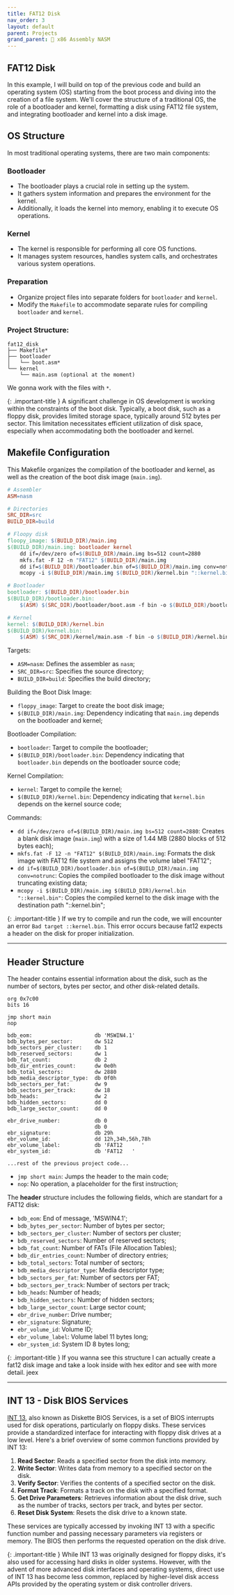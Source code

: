 ```yaml
---
title: FAT12 Disk
nav_order: 3
layout: default
parent: Projects
grand_parent: 🔲 x86 Assembly NASM
---
```


## **FAT12 Disk**

In this example, I will build on top of the previous code and build an operating system (OS) starting from the boot process and diving into the creation of a file system. We'll cover the structure of a traditional OS, the role of a bootloader and kernel, formatting a disk using FAT12 file system, and integrating bootloader and kernel into a disk image.

## OS Structure

In most traditional operating systems, there are two main components:

### Bootloader
- The bootloader plays a crucial role in setting up the system.
- It gathers system information and prepares the environment for the kernel.
- Additionally, it loads the kernel into memory, enabling it to execute OS operations.

### Kernel
- The kernel is responsible for performing all core OS functions.
- It manages system resources, handles system calls, and orchestrates various system operations.

### Preparation
- Organize project files into separate folders for `bootloader` and `kernel`.
- Modify the `Makefile` to accommodate separate rules for compiling `bootloader` and `kernel`.

### Project Structure:

```
fat12_disk
├── Makefile* 
├── bootloader
│   └── boot.asm*
└── kernel
    └── main.asm (optional at the moment)
```
We gonna work with the files with `*`.

{: .important-title }
A significant challenge in OS development is working within the constraints of the boot disk. Typically, a boot disk, such as a floppy disk, provides limited storage space, typically around 512 bytes per sector. This limitation necessitates efficient utilization of disk space, especially when accommodating both the bootloader and kernel.

## Makefile Configuration

This Makefile organizes the compilation of the bootloader and kernel, as well as the creation of the boot disk image (`main.img`).

```makefile
# Assembler
ASM=nasm

# Directories
SRC_DIR=src
BUILD_DIR=build

# Floopy disk
floopy_image: $(BUILD_DIR)/main.img
$(BUILD_DIR)/main.img: bootloader kernel
	dd if=/dev/zero of=$(BUILD_DIR)/main.img bs=512 count=2880
	mkfs.fat -F 12 -n "FAT12" $(BUILD_DIR)/main.img
	dd if=$(BUILD_DIR)/bootloader.bin of=$(BUILD_DIR)/main.img conv=notrunc
	mcopy -i $(BUILD_DIR)/main.img $(BUILD_DIR)/kernel.bin "::kernel.bin"

# Bootloader
bootloader: $(BUILD_DIR)/bootloader.bin
$(BUILD_DIR)/bootloader.bin:
	$(ASM) $(SRC_DIR)/bootloader/boot.asm -f bin -o $(BUILD_DIR)/bootloader.bin

# Kernel
kernel: $(BUILD_DIR)/kernel.bin
$(BUILD_DIR)/kernel.bin:
	$(ASM) $(SRC_DIR)/kernel/main.asm -f bin -o $(BUILD_DIR)/kernel.bin
```

Targets:
- `ASM=nasm`: Defines the assembler as `nasm`;
- `SRC_DIR=src`: Specifies the source directory;
- `BUILD_DIR=build`: Specifies the build directory;

Building the Boot Disk Image:
- `floppy_image`: Target to create the boot disk image;
- `$(BUILD_DIR)/main.img`: Dependency indicating that `main.img` depends on the bootloader and kernel;

Bootloader Compilation:
- `bootloader`: Target to compile the bootloader;
- `$(BUILD_DIR)/bootloader.bin`: Dependency indicating that `bootloader.bin` depends on the bootloader source code;

Kernel Compilation:
- `kernel`: Target to compile the kernel;
- `$(BUILD_DIR)/kernel.bin`: Dependency indicating that `kernel.bin` depends on the kernel source code;

Commands:
- `dd if=/dev/zero of=$(BUILD_DIR)/main.img bs=512 count=2880`: Creates a blank disk image (`main.img`) with a size of 1.44 MB (2880 blocks of 512 bytes each);
- `mkfs.fat -F 12 -n "FAT12" $(BUILD_DIR)/main.img`: Formats the disk image with FAT12 file system and assigns the volume label "FAT12";
- `dd if=$(BUILD_DIR)/bootloader.bin of=$(BUILD_DIR)/main.img conv=notrunc`: Copies the compiled bootloader to the disk image without truncating existing data;
- `mcopy -i $(BUILD_DIR)/main.img $(BUILD_DIR)/kernel.bin "::kernel.bin"`: Copies the compiled kernel to the disk image with the destination path "::kernel.bin";

{: .important-title }
If we try to compile and run the code, we will encounter an error `Bad target ::kernel.bin`. This error occurs because fat12 expects a header on the disk for proper initialization.

----

## **Header Structure**

The header contains essential information about the disk, such as the number of sectors, bytes per sector, and other disk-related details.

```
org 0x7c00
bits 16

jmp short main
nop

bdb_eom:                    db 'MSWIN4.1'
bdb_bytes_per_sector:       dw 512
bdb_sectors_per_cluster:    db 1
bdb_reserved_sectors:       dw 1
bdb_fat_count:              db 2
bdb_dir_entries_count:      dw 0e0h
bdb_total_sectors:          dw 2880
bdb_media_descriptor_type:  db 0f0h
bdb_sectors_per_fat:        dw 9
bdb_sectors_per_track:      dw 18
bdb_heads:                  dw 2
bdb_hidden_sectors:         dd 0
bdb_large_sector_count:     dd 0

ebr_drive_number:           db 0
                            db 0
ebr_signature:              db 29h
ebr_volume_id:              dd 12h,34h,56h,78h
ebr_volume_label:           db 'FAT12      '
ebr_system_id:              db 'FAT12   '

...rest of the previous project code...
```

- `jmp short main`: Jumps the header to the main code;
- `nop`: No operation, a placeholder for the first instruction;

The **header** structure includes the following fields, which are standart for a FAT12 disk:
- `bdb_eom`: End of message, 'MSWIN4.1';
- `bdb_bytes_per_sector`: Number of bytes per sector;
- `bdb_sectors_per_cluster`: Number of sectors per cluster;
- `bdb_reserved_sectors`: Number of reserved sectors;
- `bdb_fat_count`: Number of FATs (File Allocation Tables);
- `bdb_dir_entries_count`: Number of directory entries;
- `bdb_total_sectors`: Total number of sectors;
- `bdb_media_descriptor_type`: Media descriptor type;
- `bdb_sectors_per_fat`: Number of sectors per FAT;
- `bdb_sectors_per_track`: Number of sectors per track;
- `bdb_heads`: Number of heads;
- `bdb_hidden_sectors`: Number of hidden sectors;
- `bdb_large_sector_count`: Large sector count;
- `ebr_drive_number`: Drive number;
- `ebr_signature`: Signature;
- `ebr_volume_id`: Volume ID;
- `ebr_volume_label`: Volume label 11 bytes long;
- `ebr_system_id`: System ID 8 bytes long;

{: .important-title }
If you wanna see this structure I can actually create a fat12 disk image and take a look inside with hex editor and see with more detail. jeex

----

## **INT 13 - Disk BIOS Services**

[INT 13](https://stanislavs.org/helppc/int_13.html), also known as Diskette BIOS Services, is a set of BIOS interrupts used for disk operations, particularly on floppy disks. These services provide a standardized interface for interacting with floppy disk drives at a low level. Here's a brief overview of some common functions provided by INT 13:

1. **Read Sector**: Reads a specified sector from the disk into memory.
2. **Write Sector**: Writes data from memory to a specified sector on the disk.
3. **Verify Sector**: Verifies the contents of a specified sector on the disk.
4. **Format Track**: Formats a track on the disk with a specified format.
5. **Get Drive Parameters**: Retrieves information about the disk drive, such as the number of tracks, sectors per track, and bytes per sector.
6. **Reset Disk System**: Resets the disk drive to a known state.

These services are typically accessed by invoking INT 13 with a specific function number and passing necessary parameters via registers or memory. The BIOS then performs the requested operation on the disk drive.

{: .important-title }
While INT 13 was originally designed for floppy disks, it's also used for accessing hard disks in older systems. However, with the advent of more advanced disk interfaces and operating systems, direct use of INT 13 has become less common, replaced by higher-level disk access APIs provided by the operating system or disk controller drivers.